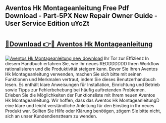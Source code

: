 ## Aventos Hk Montageanleitung Free Pdf Download - Part-5PX New Repair Owner Guide - User Service Edition uYcZt

# <h2><a href="http://df7oy8m.blite.top/?on=Aventos+Hk+Montageanleitung">🔗Download 👉🔴 Aventos Hk Montageanleitung</a></h2>

[![Aventos Hk Montageanleitung new download](https://i.imgur.com/lujVjoI.png)](http://df7oy8m.blite.top/?on=Aventos+Hk+Montageanleitung)
Ihr Tor zur Effizienz In diesem Handbuch erfahren Sie, wie Ihr neues REDDDDDDD Ihren Workflow rationalisieren und die Produktivität steigern kann. Bevor Sie Ihren Aventos Hk Montageanleitung verwenden, machen Sie sich bitte mit seinen Funktionen und Merkmalen vertraut, indem Sie dieses Benutzerhandbuch lesen. Es enthält klare Anweisungen für Installation, Einrichtung und Betrieb sowie Tipps zur Fehlerbehebung bei häufig auftretenden Problemen. Erleben Sie die Möglichkeiten der Funktionsliste mit Ihrem neuen Aventos Hk Montageanleitung. Wir hoffen, dass das Aventos Hk MontageanleitungD eine klare und leicht verständliche Anleitung für den Einstieg in Ihr neues Produkt war. Sollten Sie Hilfe oder Klärung benötigen, zögern Sie bitte nicht, sich an unser Kundendienstteam zu wenden.
